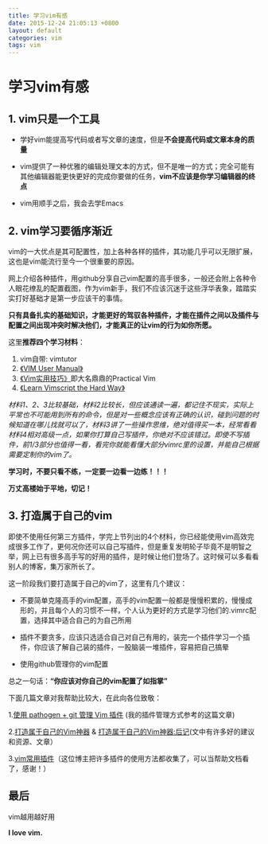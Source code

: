 ```yaml
---
title: 学习vim有感
date: 2015-12-24 21:05:13 +0800
layout: default
categories: vim
tags: vim
---
```


# 学习vim有感

## 1. vim只是一个工具
- 学好vim能提高写代码或者写文章的速度，但是**不会提高代码或文章本身的质量**

- vim提供了一种优雅的编辑处理文本的方式，但不是唯一的方式；完全可能有其他编辑器能更快更好的完成你要做的任务，**vim不应该是你学习编辑器的终点**

- vim用顺手之后，我会去学Emacs

## 2. vim学习要循序渐近

vim的一大优点是其可配置性，加上各种各样的插件，其功能几乎可以无限扩展，这也是vim能流行至今一个很重要的原因。

网上介绍各种插件，用github分享自己vim配置的高手很多，一般还会附上各种令人眼花缭乱的配置截图，作为vim新手，我们不应该沉迷于这些浮华表象，踏踏实实打好基础才是第一步应该干的事情。

**只有具备扎实的基础知识，才能更好的驾驭各种插件，才能在插件之间以及插件与配置之间出现冲突时解决他们，才能真正的让vim的行为如你所愿。**

这里**推荐四个学习材料**：

1. vim自带: vimtutor  
2. [《VIM User Manual》](http://www.eandem.co.uk/mrw/vim/usr_doc/index.html)  
3. [《Vim实用技巧》](http://item.jd.com/11445638.html)即大名鼎鼎的Practical Vim  
4. [《Learn Vimscript the Hard Way》](http://learnvimscriptthehardway.stevelosh.com/)  

*材料1、2、3比较基础，材料2比较长，但应该通读一遍，都记住不现实，实际上平常也不可能用到所有的命令，但是对一些概念应该有正确的认识，碰到问题的时候知道在哪儿找就可以了，材料3讲了一些操作思维，绝对值得买一本，经常看看*
*材料4相对高级一点，如果你打算自己写插件，你绝对不应该错过。即使不写插件，前1/3部分也值得一看，看完你就能看懂大部分vimrc里的设置，并能自己根据需要定制你的vim了。*

**学习时，不要只看不练，一定要一边看一边练！！！**

**万丈高楼始于平地，切记！**

## 3. 打造属于自己的vim

即使不使用任何第三方插件，学完上节列出的4个材料，你已经能使用vim高效完成很多工作了，更何况你还可以自己写插件，但是重复发明轮子毕竟不是明智之举，网上已有很多高手写的好用的插件，是时候让他们登场了。这时候可以多看看别人的博客，集万家所长了。

这一阶段我们要打造属于自己的vim了，这里有几个建议：

- 不要简单克隆高手的vim配置，高手的vim配置一般都是慢慢积累的，慢慢成形的，并且每个人的习惯不一样，个人认为更好的方式是学习他们的.vimrc配置，选择其中适合自己的为自己所用

- 插件不要贪多，应该只选适合自己对自己有用的，装完一个插件学习一个插件，你应该了解自己装的插件，一股脑装一堆插件，容易把自己搞晕

- 使用github管理你的vim配置

总之一句话：**“你应该对你自己的vim配置了如指掌”**

下面几篇文章对我帮助比较大，在此向各位致敬：

1.[使用 pathogen + git 管理 Vim 插件](http://lostjs.com/2012/02/04/use-pathogen-and-git-to-manage-vimfiles/) (我的插件管理方式参考的这篇文章)

2.[打造属于自己的Vim神器](http://zilongshanren.com/blog/2014-06-19-make-your-vim-weapon.html) & [打造属于自己的Vim神器:后记](http://zilongshanren.com/blog/2014-06-07-make-your-own-vim-supert-weapon.html)(文中有许多好的建议和资源、文章）

3.[vim常用插件](http://www.wklken.me/category/vim.html)（这位博主把许多插件的使用方法都收集了，可以当帮助文档看了，感谢！）

## 最后
vim越用越好用

**I love vim.**




